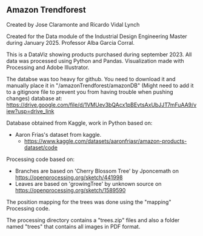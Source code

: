 ## Amazon Trendforest
Created by Jose Claramonte and Ricardo Vidal Lynch

Created for the Data module of the Industrial Design Engineering Master during January 2025. 
Professor Alba Garcia Corral.

This is a DataViz showing products purchased during september 2023.
All data was processed using Python and Pandas. Visualization made with
Processing and Adobe Illustrator.

The databse was too heavy for github. You need to download it and manually place it in "/amazonTrendforest/amazonDB" 
(Might need to add it to a gitignore file to prevent you from having trouble when pushing changes)
database at: https://drive.google.com/file/d/1VMUev3bQAcx1pBEvtsAxUbJJT7mFuAA9/view?usp=drive_link

Database obtained from Kaggle, work in Python based on:
- Aaron Frias's dataset from kaggle.
    - https://www.kaggle.com/datasets/aaronfriasr/amazon-products-dataset/code

Processing code based on:
- Branches are based on 'Cherry Blossom Tree' by Jponcemath on https://openprocessing.org/sketch/441998
- Leaves are based on 'growingTree' by unknown source on https://openprocessing.org/sketch/1589590

The position mapping for the trees was done using the "mapping" Processing code.

The processing directory contains a "trees.zip" files and also a folder named "trees" that contains all images in PDF format.